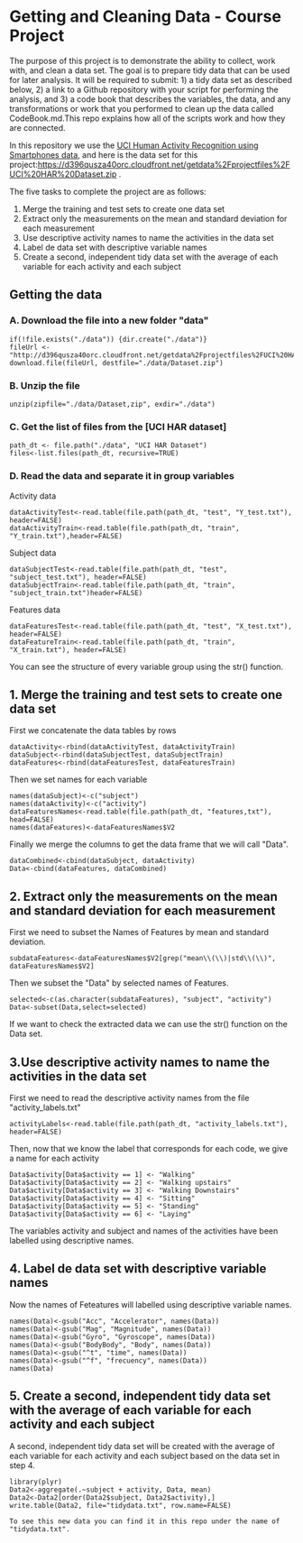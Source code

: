 # Getting and Cleaning Data - Course Project

The purpose of this project is to demonstrate the ability to collect, work with, and clean a data set. The goal is to prepare tidy data that can be used for later analysis. It will be required to submit: 1) a tidy data set as described below, 2) a link to a Github repository with your script for performing the analysis, and 3) a code book that describes the variables, the data, and any transformations or work that you performed to clean up the data called CodeBook.md.This repo explains how all of the scripts work and how they are connected.

In this repository we use the [UCI Human Activity Recognition using Smartphones data](http://archive.ics.uci.edu/ml/datasets/Human+Activity+Recognition+Using+Smartphones
), and here is the data set for this project:https://d396qusza40orc.cloudfront.net/getdata%2Fprojectfiles%2FUCI%20HAR%20Dataset.zip .

The five tasks to complete the project are as follows:

1. Merge the training and test sets to create one data set
2. Extract only the measurements on the mean and standard deviation for each measurement
3. Use descriptive activity names to name the activities in the data set
4. Label de data set with descriptive variable names
5. Create a second, independent tidy data set with the average of each variable for each activity and each subject

## Getting the data

### A. Download the file into a new folder "data"

```
if(!file.exists("./data")) {dir.create("./data")}
fileUrl <- "http://d396qusza40orc.cloudfront.net/getdata%2Fprojectfiles%2FUCI%20HAR%20Dataset.zip"
download.file(fileUrl, destfile="./data/Dataset.zip")
```

### B. Unzip the file

```
unzip(zipfile="./data/Dataset,zip", exdir="./data")
```

### C. Get the list of files from the [UCI HAR dataset]

```
path_dt <- file.path("./data", "UCI HAR Dataset")
files<-list.files(path_dt, recursive=TRUE)
```

### D. Read the data and separate it in group variables

Activity data

```
dataActivityTest<-read.table(file.path(path_dt, "test", "Y_test.txt"), header=FALSE)
dataActivityTrain<-read.table(file.path(path_dt, "train", "Y_train.txt"),header=FALSE)
```
Subject data

```
dataSubjectTest<-read.table(file.path(path_dt, "test", "subject_test.txt"), header=FALSE)
dataSubjectTrain<-read.table(file.path(path_dt, "train", "subject_train.txt")header=FALSE)
```

Features data

```
dataFeaturesTest<-read.table(file.path(path_dt, "test", "X_test.txt"), header=FALSE)
dataFeatureTrain<-read.table(file.path(path_dt, "train", "X_train.txt"), header=FALSE)
```

You can see the structure of every variable group using the str() function.

## 1. Merge the training and test sets to create one data set

First we concatenate the data tables by rows

```
dataActivity<-rbind(dataActivityTest, dataActivityTrain)
dataSubject<-rbind(dataSubjectTest, dataSubjectTrain)
dataFeatures<-rbind(dataFeaturesTest, dataFeaturesTrain)
```

Then we set names for each variable

```
names(dataSubject)<-c("subject")
names(dataActivity)<-c("activity")
dataFeaturesNames<-read.table(file.path(path_dt, "features,txt"), head=FALSE)
names(dataFeatures)<-dataFeaturesNames$V2
```

Finally we merge the columns to get the data frame that we will call "Data".

```
dataCombined<-cbind(dataSubject, dataActivity)
Data<-cbind(dataFeatures, dataCombined)
```

## 2. Extract only the measurements on the mean and standard deviation for each measurement

First we need to subset the Names of Features by mean and standard deviation.

```
subdataFeatures<-dataFeaturesNames$V2[grep("mean\\(\\)|std\\(\\)", dataFeaturesNames$V2]
```

Then we subset the "Data" by selected names of Features.

```
selected<-c(as.character(subdataFeatures), "subject", "activity")
Data<-subset(Data,select=selected)
```

If we want to check the extracted data we can use the str() function on the Data set.

## 3.Use descriptive activity names to name the activities in the data set

First we need to read the descriptive activity names from the file "activity_labels.txt"

```
activityLabels<-read.table(file.path(path_dt, "activity_labels.txt"), header=FALSE)
```

Then, now that we know the label that corresponds for each code, we give a name for each activity

```
Data$activity[Data$activity == 1] <- "Walking"
Data$activity[Data$activity == 2] <- "Walking upstairs"
Data$activity[Data$activity == 3] <- "Walking Downstairs"
Data$activity[Data$activity == 4] <- "Sitting"
Data$activity[Data$activity == 5] <- "Standing"
Data$activity[Data$activity == 6] <- "Laying"
```
The variables activity and subject and names of the activities have been labelled using descriptive names.

## 4. Label de data set with descriptive variable names

Now the names of Feteatures will labelled using descriptive variable names.

```
names(Data)<-gsub("Acc", "Accelerator", names(Data))
names(Data)<-gsub("Mag", "Magnitude", names(Data))
names(Data)<-gsub("Gyro", "Gyroscope", names(Data))
names(Data)<-gsub("BodyBody", "Body", names(Data))
names(Data)<-gsub("^t", "time", names(Data))
names(Data)<-gsub("^f", "frecuency", names(Data))
names(Data)
```

## 5. Create a second, independent tidy data set with the average of each variable for each activity and each subject

A second, independent tidy data set will be created with the average of each variable for each activity and each subject based on the data set in step 4.

```
library(plyr)
Data2<-aggregate(.~subject + activity, Data, mean)
Data2<-Data2[order(Data2$subject, Data2$activity),]
write.table(Data2, file="tidydata.txt", row.name=FALSE)

To see this new data you can find it in this repo under the name of "tidydata.txt".